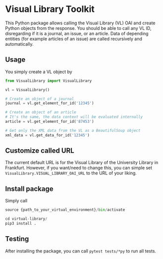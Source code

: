 # Visual Library Toolkit

This Python package allows calling the Visual Library (VL) OAI and create Python objects from the response. You should be able to call any VL ID, disregarding if it is a journal, an issue, or an article. Data of depending entities (for example articles of an issue) are called recursively and automatically.

## Usage
You simply create a VL object by

```python
from VisualLibrary import VisualLibrary

vl = VisualLibrary()

# Create an object of a journal
journal = vl.get_element_for_id('12345')

# Create an object of an article
# It's the same, the data context will be evaluated internally
article = vl.get_element_for_id('87453')

# Get only the XML data from the VL as a BeautifulSoup object
xml_data = vl.get_data_for_id('12345')
```

## Customize called URL
The current default URL is for the Visual Library of the University Library in Frankfurt. However, if you want/need to change this, you can simple set `VisualLibrary.VISUAL_LIBRARY_OAI_URL` to the URL of your liking.

## Install package
Simply call

```python
source {path_to_your_virtual_environment}/bin/activate

cd virtual-library/
pip3 install .
```

## Testing
After installing the package, you can call `pytest tests/*py` to run all tests.